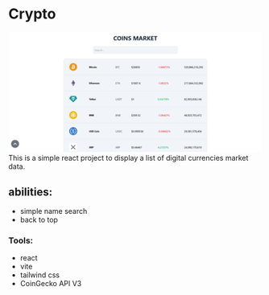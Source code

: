 # Crypto
![project screenshot](https://github.com/zeinabsyyd/Crypto/raw/89d4d77fb954e873f33e5dda4fd460ad70f14d3c/screenshots/v1.png)
This is a simple react project to display a list of digital currencies market data.

## abilities:
- simple name search
- back to top

### Tools: 
- react
- vite
- tailwind css
- CoinGecko API V3
